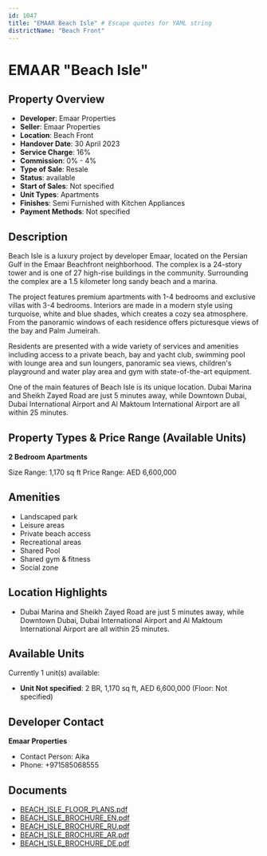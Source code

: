 ```yaml
---
id: 1047
title: "EMAAR Beach Isle" # Escape quotes for YAML string
districtName: "Beach Front"
---
```


# EMAAR "Beach Isle"

## Property Overview
- **Developer**: Emaar Properties
- **Seller**: Emaar Properties
- **Location**: Beach Front
- **Handover Date**: 30 April 2023
- **Service Charge**: 16%
- **Commission**: 0% - 4%
- **Type of Sale**: Resale
- **Status**: available
- **Start of Sales**: Not specified
- **Unit Types**: Apartments
- **Finishes**: Semi Furnished with Kitchen Appliances
- **Payment Methods**: Not specified

## Description
Beach Islе is a luxury project by developer Emaar, located on the Persian Gulf in the Emaar Beachfront neighborhood. The complex is a 24-story tower and is one of 27 high-rise buildings in the community. Surrounding the complex are a 1.5 kilometer long sandy beach and a marina. 

The project features premium apartments with 1-4 bedrooms and exclusive villas with 3-4 bedrooms. Interiors are made in a modern style using turquoise, white and blue shades, which creates a cozy sea atmosphere. From the panoramic windows of each residence offers picturesque views of the bay and Palm Jumeirah.

Residents are presented with a wide variety of services and amenities including access to a private beach, bay and yacht club, swimming pool with lounge area and sun loungers, panoramic sea views, children's playground and water play area and gym with state-of-the-art equipment.

One of the main features of Beach Isle is its unique location. Dubai Marina and Sheikh Zayed Road are just 5 minutes away, while Downtown Dubai, Dubai International Airport and Al Maktoum International Airport are all within 25 minutes.

## Property Types & Price Range (Available Units)
**2 Bedroom Apartments**

Size Range: 1,170 sq ft
Price Range: AED 6,600,000

## Amenities
- Landscaped park
- Leisure areas
- Private beach access
- Recreational areas
- Shared Pool
- Shared gym & fitness
- Social zone

## Location Highlights
- Dubai Marina and Sheikh Zayed Road are just 5 minutes away, while Downtown Dubai, Dubai International Airport and Al Maktoum International Airport are all within 25 minutes.

## Available Units
Currently 1 unit(s) available:
- **Unit Not specified**: 2 BR, 1,170 sq ft, AED 6,600,000 (Floor: Not specified)

## Developer Contact
**Emaar Properties**
- Contact Person: Aika
- Phone: +971585068555

## Documents
- [BEACH_ISLE_FLOOR_PLANS.pdf](https://cdn.geniemap.net/2024/02/21/PSoztS7h0zJdxy9u0gXhgGFQhh2Vv2nU6dG6Edfk.pdf)
- [BEACH_ISLE_BROCHURE_EN.pdf](https://cdn.geniemap.net/2024/02/21/Gq7nG8GhMjEM2E3xhx5QahBATh8p0M9dCk4hF1Ul.pdf)
- [BEACH_ISLE_BROCHURE_RU.pdf](https://cdn.geniemap.net/2024/02/21/dSLUeSRm4CSuVVmoC6PfNjsMtxuXVJj3uDnJBSNi.pdf)
- [BEACH_ISLE_BROCHURE_AR.pdf](https://cdn.geniemap.net/2024/02/21/wukXM5T9TfXpS0aGBo499tfHYk9R3hSBZJtXrsZb.pdf)
- [BEACH_ISLE_BROCHURE_DE.pdf](https://cdn.geniemap.net/2024/02/21/iCFA0wKrtmRcVejGNcgM0Bx6S31nhxYFHYjJIDwC.pdf)
